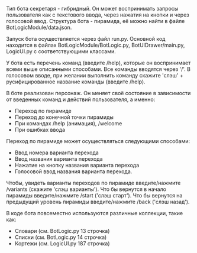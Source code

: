 Тип бота секретаря - гибридный. Он может воспринимать запросы пользователя как с текстового ввода, через нажатия на кнопки и через голосовой ввод. Структура бота - пирамида, её можно найти в файле BotLogicModule/data.json.

Запуск бота осуществляется через файл run.py. Основной код находится в файлах BotLogicModule/BotLogic.py, BotUIDrawer/main.py, LogicUI.py с соответствующими классами.

У бота есть перечень команд (введите /help), которые он воспринимает всеми выше описанными способами. Все команды вводятся через '/'. В голосовом вводе, при желании выполнить команду скажите 'слэш' + русифицированное название команды (введите /help).

В боте реализован персонаж. Он меняет своё состояние в зависимости от введенных команд и действий пользователя, а именно:
- Переход по пирамиде
- Переход до конечной точки пирамиды
- При командах /help (анимация), /welcome
- При ошибках ввода

Переход по пирамиде может осуществляться следующими способами:
- Ввод номера варианта перехода
- Ввод названия варианта перехода
- Нажатие на кнопку названия варианта перехода
- Голосовой ввод названия варианта перехода.

Чтобы, увидеть варианты переходов по пирамиде введите/нажмите /variants (скажите 'слэш варианты'). Что бы вернутся в начало пирамиды введите/нажмите /start ('слэш старт'). Что бы вернутся на предыдущий уровень пирамиды введите/нажмите /back ('слэш назад').

В коде бота повсеместно используются различные коллекции, такие как:
- Словари (см. BotLogic.py 13 строчка)
- Списки (см. BotLogic.py 14 строчка)
- Кортежи (см. LogicUI.py 187 строчка)
